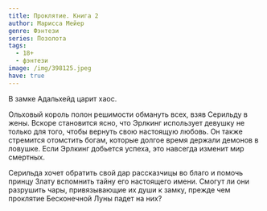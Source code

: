 ```yaml
---
title: Проклятие. Книга 2
author: Марисса Мейер
genre: Фэнтези
series: Позолота
tags:
  - 18+
  - фэнтези
image: /img/398125.jpeg
have: true
---
```

В замке Адальхейд царит хаос.

Ольховый король полон решимости обмануть всех, взяв Серильду в жены. Вскоре становится ясно, что Эрлкинг использует девушку не только для того, чтобы вернуть свою настоящую любовь. Он также стремится отомстить богам, которые долгое время держали демонов в ловушке. Если Эрлкинг добьется успеха, это навсегда изменит мир смертных.

Серильда хочет обратить свой дар рассказчицы во благо и помочь принцу Злату вспомнить тайну его настоящего имени. Смогут ли они разрушить чары, привязывающие их души к замку, прежде чем проклятие Бесконечной Луны падет на них?